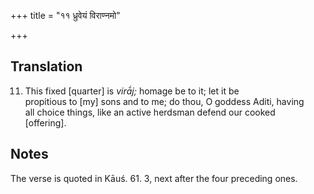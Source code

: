 +++
title = "११ ध्रुवेयं विराण्नमो"

+++
## Translation
11. This fixed \[quarter\] is *virā́j;* homage be to it; let it be  
propitious to \[my\] sons and to me; do thou, O goddess Aditi, having  
all choice things, like an active herdsman defend our cooked  
\[offering\].

## Notes
The verse is quoted in Kāuś. 61. 3, next after the four preceding ones.
